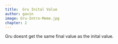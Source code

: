 ```yaml
---
title:  Gru Inital Value
author: gavin
image: Gru-Intro-Meme.jpg
chapter: 2
---
```

Gru doesnt get the same final value as the inital value.